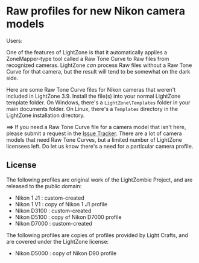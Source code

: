 # Raw profiles for new Nikon camera models

Users:

One of the features of LightZone is that it automatically applies
a ZoneMapper-type tool called a Raw Tone Curve
to Raw files from recognized cameras.
LightZone *can* process Raw files without a Raw Tone Curve for that camera,
but the result will tend to be somewhat on the dark side.

Here are some Raw Tone Curve files for Nikon cameras that weren't included
in LightZone 3.9.
Install the file(s) into your normal LightZone template folder.
On Windows,
there's a `LightZone\Templates` folder in your main documents folder.
On Linux,
there's a `Templates` directory in the LightZone installation directory.

**==>** If you need a Raw Tone Curve file for a camera model that isn't here,
please submit a request in the
[Issue Tracker](https://github.com/Doug-Pardee/LightZombie/issues).
There are a lot of camera models that need Raw Tone Curves,
but a limited number of LightZone licensees left.
Do let us know there's a need for a particular camera profile.

## License

The following profiles are original work of the LightZombie Project,
and are released to the public domain:

* Nikon 1 J1 : custom-created
* Nikon 1 V1 : copy of Nikon 1 J1 profile
* Nikon D3100 : custom-created
* Nikon D5100 : copy of Nikon D7000 profile
* Nikon D7000 : custom-created

The following profiles are copies of profiles provided by Light Crafts,
and are covered under the LightZone license:

* Nikon D5000 : copy of Nikon D90 profile
